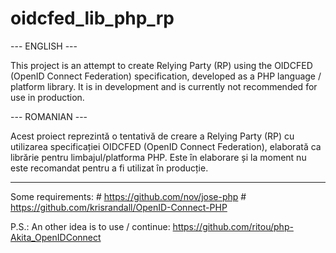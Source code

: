 # oidcfed_lib_php_rp

--- ENGLISH ---

This project is an attempt to create Relying Party (RP) using the OIDCFED (OpenID Connect Federation)
 specification, developed as a PHP language / platform library.
It is in development and is currently not recommended for use in production.

--- ROMANIAN ---

Acest proiect reprezintă o tentativă de creare a Relying Party (RP) cu utilizarea specificației 
OIDCFED (OpenID Connect Federation), elaborată ca librărie pentru limbajul/platforma PHP.
Este în elaborare și la moment nu este recomandat pentru a fi utilizat în producție.


---
Some requirements:
    #	https://github.com/nov/jose-php
    #	https://github.com/krisrandall/OpenID-Connect-PHP

P.S.: An other idea is to use / continue: https://github.com/ritou/php-Akita_OpenIDConnect
